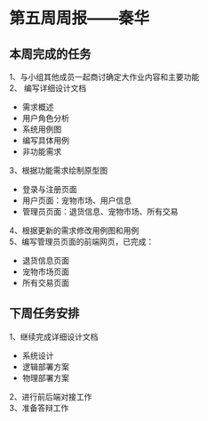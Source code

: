 # 第五周周报——秦华 #
## 本周完成的任务 ##


1、与小组其他成员一起商讨确定大作业内容和主要功能  
2、 编写详细设计文档  

- 需求概述  
- 用户角色分析  
- 系统用例图  
- 编写具体用例  
- 非功能需求

3、根据功能需求绘制原型图  

- 登录与注册页面  
- 用户页面：宠物市场、用户信息  
- 管理员页面：退货信息、宠物市场、所有交易  

4、根据更新的需求修改用例图和用例  
5、编写管理员页面的前端网页，已完成：  

- 退货信息页面
- 宠物市场页面
- 所有交易页面


## 下周任务安排 ##
1、继续完成详细设计文档  

- 系统设计
- 逻辑部署方案
- 物理部署方案

2、进行前后端对接工作  
3、准备答辩工作